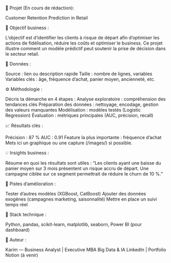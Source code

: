 📘 Projet (En cours de rédaction): 

Customer Retention Prediction in Retail

🎯 Objectif business : 

L’objectif est d’identifier les clients à risque de départ afin d’optimiser les actions de fidélisation, réduire les coûts et optimiser le business.
Ce projet illustre comment un modèle prédictif peut soutenir la prise de décision dans le secteur retail.

🧩 Données : 

Source : lien ou description rapide
Taille : nombre de lignes, variables
Variables clés : âge, fréquence d’achat, panier moyen, ancienneté, etc.

⚙️ Méthodologie :


Décris ta démarche en 4 étapes :
Analyse exploratoire : compréhension des tendances clés
Préparation des données : nettoyage, encodage, gestion des valeurs manquantes
Modélisation : modèles testés (Logistic Regression)
Évaluation : métriques principales (AUC, précision, recall)

📈 Résultats clés :

Précision : 87 %
AUC : 0.91
Feature la plus importante : fréquence d’achat
Mets ici un graphique ou une capture (/images/) si possible.

💡 Insights business :

Résume en quoi les résultats sont utiles :
“Les clients ayant une baisse du panier moyen sur 3 mois présentent un risque accru de départ.
Une campagne ciblée sur ce segment permettrait de réduire le churn de 10 %.”

🧠 Pistes d’amélioration :

Tester d’autres modèles (XGBoost, CatBoost)
Ajouter des données exogènes (campagnes marketing, saisonnalité)
Mettre en place un suivi temps réel

🧰 Stack technique :

Python, pandas, scikit-learn, matplotlib, seaborn, Power BI (pour dashboard)

👤 Auteur :

Karim — Business Analyst | Executive MBA Big Data & IA
LinkedIn | Portfolio Notion (à venir)
